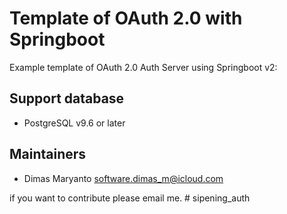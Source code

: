 # Template of OAuth 2.0 with Springboot

Example template of OAuth 2.0 Auth Server using Springboot v2:

## Support database

- PostgreSQL v9.6 or later

## Maintainers

- Dimas Maryanto <software.dimas_m@icloud.com>

if you want to contribute please email me.
#   s i p e n i n g _ a u t h  
 
